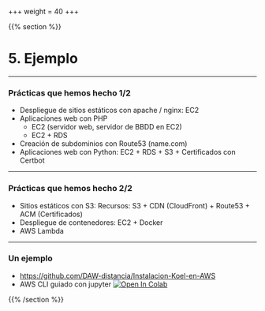 +++
weight = 40
+++


{{% section %}}

# 5. Ejemplo
---

### Prácticas que hemos hecho 1/2

* Despliegue de sitios estáticos con apache / nginx: EC2
* Aplicaciones web con PHP
  * EC2 (servidor web, servidor de BBDD en EC2)
  * EC2 + RDS
* Creación de subdominios con Route53 (name.com)
* Aplicaciones web con Python: EC2 + RDS + S3 + Certificados con Certbot


---

### Prácticas que hemos hecho 2/2

* Sitios estáticos con S3: Recursos: S3 + CDN (CloudFront) + Route53 + ACM (Certificados)
* Despliegue de contenedores: EC2 + Docker
* AWS Lambda

---

### Un ejemplo

* https://github.com/DAW-distancia/Instalacion-Koel-en-AWS
* AWS CLI guiado con jupyter [![Open In Colab](https://colab.research.google.com/assets/colab-badge.svg)](https://colab.research.google.com/drive/1Fhhp1iYj961VChyKOEAEzfi6VHvUVM7D?usp=sharing)

{{% /section %}}

